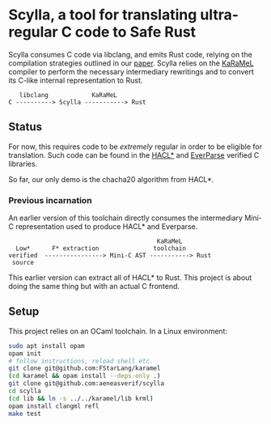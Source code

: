 # Scylla, a tool for translating ultra-regular C code to Safe Rust

Scylla consumes C code via libclang, and emits Rust code, relying on the compilation strategies
outlined in our [paper](https://arxiv.org/pdf/2412.15042). Scylla relies on the
[KaRaMeL](https://github.com/FStarLang/karamel/) compiler to perform the necessary intermediary
rewritings and to convert its C-like internal representation to Rust.

```
   libclang            KaRaMeL
C ----------> Scylla -----------> Rust
```

## Status

For now, this requires code to be *extremely* regular in order to be eligible for translation. Such
code can be found in the [HACL\*](https://github.com/hacl-star/hacl-star/) and
[EverParse](https://github.com/project-everest/everparse/) verified C libraries.

So far, our only demo is the chacha20 algorithm from HACL\*.

### Previous incarnation

An earlier version of this toolchain directly consumes the intermediary Mini-C representation used
to produce HACL\* and Everparse.

```
                                         KaRaMeL
  Low*      F* extraction               toolchain
verified  ----------------> Mini-C AST -----------> Rust
 source
```

This earlier version can extract all of HACL\* to Rust. This project is about doing the same thing
but with an actual C frontend.

## Setup

This project relies on an OCaml toolchain. In a Linux environment:

```bash
sudo apt install opam
opam init
# follow instructions, reload shell etc.
git clone git@github.com:FStarLang/karamel
(cd karamel && opam install --deps-only .)
git clone git@github.com:aeneasverif/scylla
cd scylla
(cd lib && ln -s ../../karamel/lib krml)
opam install clangml refl
make test
```
